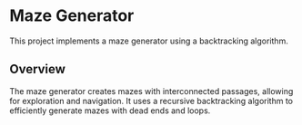 # Maze Generator

This project implements a maze generator using a backtracking algorithm.

## Overview

The maze generator creates mazes with interconnected passages, allowing for exploration and navigation. 
It uses a recursive backtracking algorithm to efficiently generate mazes with dead ends and loops.

